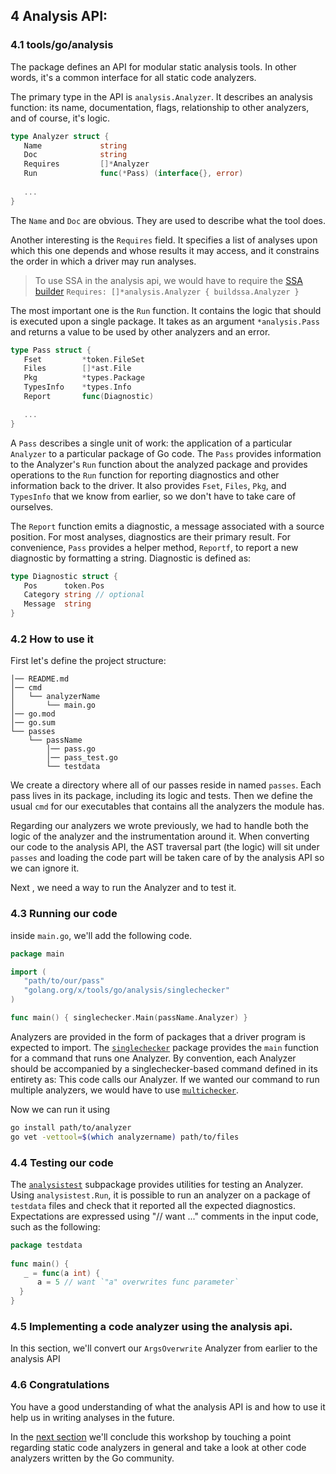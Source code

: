 ## 4 Analysis API:
### 4.1 tools/go/analysis
The package defines an API for modular static analysis tools. In other words, it's a common interface for all static code analyzers.

      
The primary type in the API is `analysis.Analyzer`.  It describes an analysis function: its name, documentation, flags, relationship to other analyzers, and of course, it's logic.

``` go
type Analyzer struct {
   Name             string
   Doc              string
   Requires         []*Analyzer
   Run              func(*Pass) (interface{}, error)
 
   ...
}
```

The `Name` and `Doc` are obvious. They are used to describe what the tool does.

Another interesting is the `Requires` field. It specifies a list of analyses upon which this one depends and whose
results it may access, and it constrains the order in which a driver may run analyses.

> To use SSA in the analysis api, we would have to require the [SSA builder](https://pkg.go.dev/golang.org/x/tools/go/analysis/passes/buildssa)
>  `Requires: []*analysis.Analyzer {
                  buildssa.Analyzer
          }`


The most important one is the `Run` function. It contains the logic that should is executed upon a single package. 
It takes as an argument `*analysis.Pass` and returns a value to be used by other analyzers and an error.

``` go
type Pass struct {
   Fset         *token.FileSet
   Files        []*ast.File
   Pkg          *types.Package
   TypesInfo    *types.Info
   Report       func(Diagnostic)

   ...
}
```

A `Pass` describes a single unit of work: the application of a particular `Analyzer` to a particular package of Go code. The `Pass` provides information to the Analyzer's `Run` function about the analyzed package and provides operations to the `Run` function for reporting diagnostics and other information back to the driver. It also provides `Fset`, `Files`, `Pkg`, and `TypesInfo` that we know from earlier, so we don't have to take care of ourselves.

The `Report` function emits a diagnostic, a message associated with a source position. For most analyses, diagnostics are their primary result. For convenience, `Pass` provides a helper method, `Reportf`, to report a new diagnostic by formatting a string. Diagnostic is defined as:

``` go
type Diagnostic struct {
   Pos      token.Pos
   Category string // optional
   Message  string
}
```

### 4.2 How to use it
First let's define the project structure:
```
│── README.md
│── cmd
│   └── analyzerName
│       └── main.go
│── go.mod
│── go.sum
└── passes
    └── passName
        │── pass.go
        │── pass_test.go
        └── testdata
```

We create a directory where all of our passes reside in named `passes`. Each pass lives in its package, including its logic and tests.
Then we define the usual `cmd` for our executables that contains all the analyzers the module has.

Regarding our analyzers we wrote previously, we had to handle both the logic of the analyzer and the instrumentation around it.
When converting our code to the analysis API, the AST traversal part (the logic) will sit under `passes` and loading the code
part will be taken care of by the analysis API so we can ignore it. 

Next , we need a way to run the Analyzer and to test it.

### 4.3 Running our code
inside `main.go`, we'll add the following code. 

``` go
package main

import (
   "path/to/our/pass"
   "golang.org/x/tools/go/analysis/singlechecker"
)

func main() { singlechecker.Main(passName.Analyzer) }
```
Analyzers are provided in the form of packages that a driver program is expected to import. 
The [`singlechecker`](https://pkg.go.dev/golang.org/x/tools/go/analysis/singlechecker) package provides the `main` function for a command that runs one Analyzer. By convention, each Analyzer should be accompanied by a singlechecker-based command defined in its entirety as: This code calls our Analyzer. 
If we wanted our command to run multiple analyzers, we would have to use [`multichecker`](https://pkg.go.dev/golang.org/x/tools/go/analysis/multichecker).

Now we can run it using 
``` bash
go install path/to/analyzer
go vet -vettool=$(which analyzername) path/to/files
```


### 4.4 Testing our code
The [`analysistest`](https://godoc.org/golang.org/x/tools/go/analysis/analysistes) subpackage provides utilities for testing an Analyzer. Using `analysistest.Run`, it is possible to run an analyzer on a package of `testdata` files and check that it reported all the expected diagnostics.
Expectations are expressed using "// want ..." comments in the input code, such as the following:

``` go
package testdata  
  
func main() {  
   _ = func(a int) {  
      a = 5 // want `"a" overwrites func parameter`  
  }  
}
```

### 4.5 Implementing a code analyzer using the analysis api.   
In this section, we'll convert our `ArgsOverwrite` Analyzer from earlier to the analysis API

### 4.6 Congratulations
You have a good understanding of what the analysis API is and how to use it help us in writing analyses in the future.

In the [next section](https://github.com/amit-davidson/GopherCon2021IsraelStaticAnalysisWorkshop/blob/master/conclusion/text.md)
we'll conclude this workshop by touching a point regarding static code analyzers in general and take a look at other code
analyzers written by the Go community.  